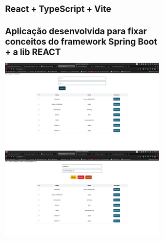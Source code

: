 # React + TypeScript + Vite

# Aplicação desenvolvida para fixar conceitos do framework Spring Boot + a lib REACT 
![Texto alternativo da imagem](spring_react.png)
![Texto alternativo da imagem](spring_react-2.png)
